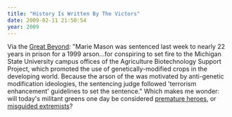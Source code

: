 ```yaml
---
title: "History Is Written By The Victors"
date: 2009-02-11 21:50:54
year: 2009
---
```

Via the <a href="http://blogs.nature.com/news/thegreatbeyond/2009/02/us_courts_get_tough_on_earth_l.html">Great Beyond</a>: "Marie Mason was sentenced last week to nearly 22 years in prison for a 1999 arson...for conspiring to set fire to the Michigan State University campus offices of the Agriculture Biotechnology Support Project, which promoted the use of genetically-modified crops in the developing world. Because the arson of the was motivated by anti-genetic modification ideologies, the sentencing judge followed 'terrorism enhancement' guidelines to set the sentence."  Which makes me wonder: will today's militant greens one day be considered <a href="http://www.amazon.com/Patriotic-Treason-John-Brown-America/dp/0803219466">premature heroes</a>, or <a href="http://www.amazon.com/Bringing-War-Home-Underground-Revolutionary/dp/0520241193">misguided extremists</a>?
